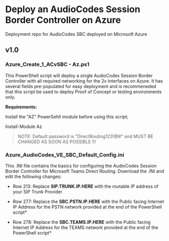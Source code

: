 # Deploy an AudioCodes Session Border Controller on Azure
Deployment repo for AudioCodes SBC deployed on Microsoft Azure

## v1.0

### Azure_Create_1_ACvSBC - Az.ps1

This PowerShell script will deploy a single AudioCodes Session Border Controller with all required networking for the 2x Interfaces on Azure. It has several fields pre-populated for easy deployment and is recommeneded that this script be used to deploy Proof of Concept or testing environments only.

**Requirements:**

Install the "AZ" PowerSehll module before using this script;

Install-Module Az

> NOTE: Default password is "DirectRouting123!@#" and MUST BE CHANGED AS SOON AS POSSIBLE !!!

### Azure_AudioCodes_VE_SBC_Default_Config.ini

This .INI file contains the basics for configuring the AudioCodes Session Border Controller for Microsoft Teams Direct Routing. Download the .INI and edit the following changes:

- Row 213: Replace **SIP.TRUNK.IP.HERE** with the routable IP address of your SIP Trunk Provider

- Row 277: Replace the **SBC.PSTN.IP.HERE** with the Public facing Internet IP Address for the PSTN network provided at the end of the PowerShell script*

- Row 278: Replace the **SBC.TEAMS.IP.HERE** with the Public facing Internet IP Address for the TEAMS network provided at the end of the PowerShell script*
